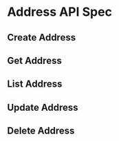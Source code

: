 # Address API Spec

## Create Address

## Get Address

## List Address

## Update Address

## Delete Address